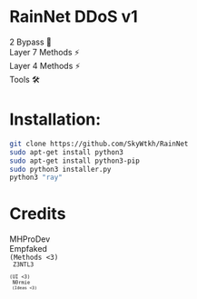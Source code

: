 # RainNet DDoS v1
2 Bypass 🐐<br>Layer 7 Methods ⚡<br>Layer 4 Methods ⚡<br>Tools 🛠️<br>

# Installation:
```sh
git clone https://github.com/SkyWtkh/RainNet
sudo apt-get install python3
sudo apt-get install python3-pip
sudo python3 installer.py
python3 "ray"
```
# Credits
MHProDev<br>
Empfaked<br>
<code>(Methods <3)<code><br>
Z3NTL3<br>
<code>(UI <3)<br>
N0rmie<br><code>
(Ideas <3)
